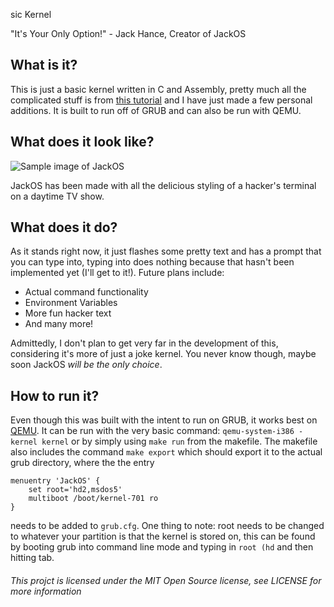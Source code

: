 sic Kernel

"It's Your Only Option!" - Jack Hance, Creator of JackOS

## What is it?

This is just a basic kernel written in C and Assembly, pretty much all the complicated stuff is from [this tutorial](http://arjunsreedharan.org/post/82710718100/kernel-101-lets-write-a-kernel) and I have just made a few personal additions. It is built to run off of GRUB and can also be run with QEMU.

## What does it look like?

![Sample image of JackOS](https://i.imgur.com/hsyBq9N.png "Sample image of JackOS")

JackOS has been made with all the delicious styling of a hacker's terminal on a daytime TV show.

## What does it do?

As it stands right now, it just flashes some pretty text and has a prompt that you can type into, typing into does nothing because that hasn't been implemented yet (I'll get to it!). Future plans include:
 * Actual command functionality
 * Environment Variables
 * More fun hacker text
 * And many more!

Admittedly, I don't plan to get very far in the development of this, considering it's more of just a joke kernel. You never know though, maybe soon JackOS *will be the only choice*. 

## How to run it?

Even though this was built with the intent to run on GRUB, it works best on [QEMU](https://www.qemu.org/). It can be run with the very basic command: `qemu-system-i386 -kernel kernel` or by simply using `make run` from the makefile. The makefile also includes the command `make export` which should export it to the actual grub directory, where the the entry 
```
menuentry 'JackOS' {
    set root='hd2,msdos5'
    multiboot /boot/kernel-701 ro
}
```
needs to be added to `grub.cfg`. One thing to note: root needs to be changed to whatever your partition is that the kernel is stored on, this can be found by booting grub into command line mode and typing in `root (hd` and then hitting tab. 

###### This projct is licensed under the MIT Open Source license, see LICENSE for more information
